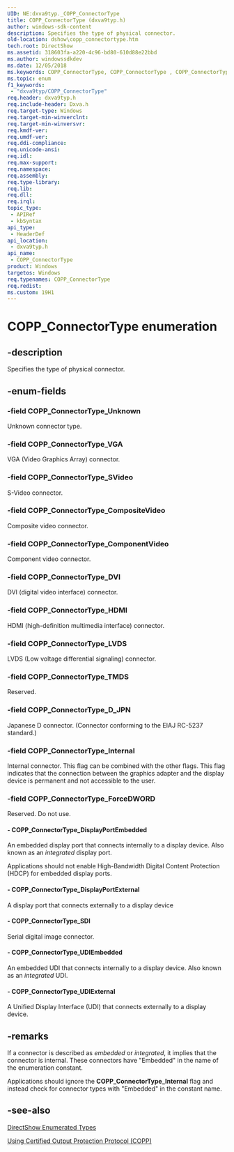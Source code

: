 ```yaml
---
UID: NE:dxva9typ._COPP_ConnectorType
title: COPP_ConnectorType (dxva9typ.h)
author: windows-sdk-content
description: Specifies the type of physical connector.
old-location: dshow\copp_connectortype.htm
tech.root: DirectShow
ms.assetid: 318603fa-a220-4c96-bd80-610d88e22bbd
ms.author: windowssdkdev
ms.date: 12/05/2018
ms.keywords: COPP_ConnectorType, COPP_ConnectorType , COPP_ConnectorType enumeration [DirectShow], COPP_ConnectorTypeEnumeration, COPP_ConnectorType_ComponentVideo, COPP_ConnectorType_CompositeVideo, COPP_ConnectorType_DVI, COPP_ConnectorType_D_JPN, COPP_ConnectorType_DisplayPortEmbedded, COPP_ConnectorType_DisplayPortExternal, COPP_ConnectorType_ForceDWORD, COPP_ConnectorType_HDMI, COPP_ConnectorType_Internal, COPP_ConnectorType_LVDS, COPP_ConnectorType_SDI, COPP_ConnectorType_SVideo, COPP_ConnectorType_TMDS, COPP_ConnectorType_UDIEmbedded, COPP_ConnectorType_UDIExternal, COPP_ConnectorType_Unknown, COPP_ConnectorType_VGA, dshow.copp_connectortype, dxva9typ/COPP_ConnectorType, dxva9typ/COPP_ConnectorType_ComponentVideo, dxva9typ/COPP_ConnectorType_CompositeVideo, dxva9typ/COPP_ConnectorType_DVI, dxva9typ/COPP_ConnectorType_D_JPN, dxva9typ/COPP_ConnectorType_DisplayPortEmbedded, dxva9typ/COPP_ConnectorType_DisplayPortExternal, dxva9typ/COPP_ConnectorType_ForceDWORD, dxva9typ/COPP_ConnectorType_HDMI, dxva9typ/COPP_ConnectorType_Internal, dxva9typ/COPP_ConnectorType_LVDS, dxva9typ/COPP_ConnectorType_SDI, dxva9typ/COPP_ConnectorType_SVideo, dxva9typ/COPP_ConnectorType_TMDS, dxva9typ/COPP_ConnectorType_UDIEmbedded, dxva9typ/COPP_ConnectorType_UDIExternal, dxva9typ/COPP_ConnectorType_Unknown, dxva9typ/COPP_ConnectorType_VGA
ms.topic: enum
f1_keywords: 
 - "dxva9typ/COPP_ConnectorType"
req.header: dxva9typ.h
req.include-header: Dxva.h
req.target-type: Windows
req.target-min-winverclnt: 
req.target-min-winversvr: 
req.kmdf-ver: 
req.umdf-ver: 
req.ddi-compliance: 
req.unicode-ansi: 
req.idl: 
req.max-support: 
req.namespace: 
req.assembly: 
req.type-library: 
req.lib: 
req.dll: 
req.irql: 
topic_type:
 - APIRef
 - kbSyntax
api_type:
 - HeaderDef
api_location:
 - dxva9typ.h
api_name:
 - COPP_ConnectorType
product: Windows
targetos: Windows
req.typenames: COPP_ConnectorType
req.redist: 
ms.custom: 19H1
---
```


# COPP_ConnectorType enumeration


## -description



Specifies the type of physical connector.




## -enum-fields




### -field COPP_ConnectorType_Unknown

Unknown connector type.
          


### -field COPP_ConnectorType_VGA

VGA (Video Graphics Array) connector.
          


### -field COPP_ConnectorType_SVideo

S-Video connector.
          


### -field COPP_ConnectorType_CompositeVideo

Composite video connector.
          


### -field COPP_ConnectorType_ComponentVideo

Component video connector.
          


### -field COPP_ConnectorType_DVI

DVI (digital video interface) connector.
          


### -field COPP_ConnectorType_HDMI

HDMI (high-definition multimedia interface) connector.
          


### -field COPP_ConnectorType_LVDS

LVDS (Low voltage differential signaling) connector.
          


### -field COPP_ConnectorType_TMDS

Reserved.
          


### -field COPP_ConnectorType_D_JPN

Japanese D connector. (Connector conforming to the EIAJ RC-5237 standard.)
          


### -field COPP_ConnectorType_Internal

Internal connector. This flag can be combined with the other flags. This flag indicates that the connection between the graphics adapter and the display device is permanent and not accessible to the user.
          


### -field COPP_ConnectorType_ForceDWORD

Reserved. Do not use.


#### - COPP_ConnectorType_DisplayPortEmbedded

An embedded display port that connects internally to a display device. Also known as an <i>integrated</i> display port.

Applications should not enable High-Bandwidth Digital Content Protection (HDCP)  for embedded display ports.


#### - COPP_ConnectorType_DisplayPortExternal

A display port that connects externally to a display device


#### - COPP_ConnectorType_SDI

Serial digital image connector.
          


#### - COPP_ConnectorType_UDIEmbedded

An embedded UDI that connects internally to a display device. Also known as an <i>integrated</i> UDI.


#### - COPP_ConnectorType_UDIExternal

A Unified Display Interface (UDI) that connects externally to a display device.


## -remarks



If a connector is described as <i>embedded</i> or <i>integrated</i>, it implies that the connector  is internal. These connectors have "Embedded" in the name of the enumeration constant. 

Applications should ignore the <b>COPP_ConnectorType_Internal</b> flag and instead check for connector types with "Embedded" in the constant name.




## -see-also




<a href="https://docs.microsoft.com/windows/desktop/DirectShow/directshow-enumerated-types">DirectShow Enumerated Types</a>



<a href="https://docs.microsoft.com/windows/desktop/DirectShow/using-certified-output-protection-protocol--copp">Using Certified Output Protection Protocol (COPP)</a>
 

 

